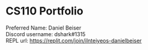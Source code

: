 # CS110 Portfolio  
Preferred Name: Daniel Beiser    
Discord username: dshark#1315  
REPL url: https://replit.com/join/ilnteiyeos-danielbeiser  
